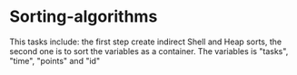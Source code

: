 # Sorting-algorithms
This tasks include: the first step create indirect Shell and Heap sorts, the second one is to sort the variables as a container. The variables is "tasks", "time", "points" and "id"
